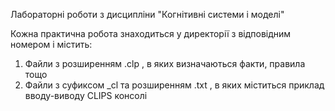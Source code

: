 Лабораторні роботи з дисципліни "Когнітивні системи і моделі"

Кожна практична робота знаходиться у директорії з відповідним номером і містить:
1. Файли з розширенням  .clp , в яких визначаються факти, правила тощо
2. Файли з суфиксом _cl та розширенням .txt , в яких міститься приклад вводу-виводу CLIPS консолі
